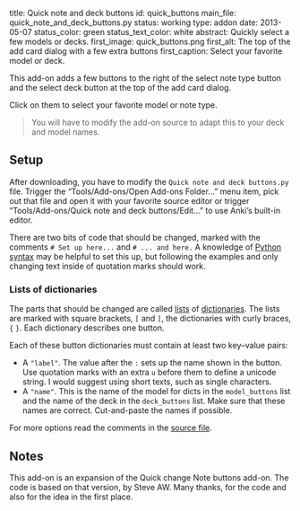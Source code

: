 title: Quick note and deck buttons
id: quick_buttons
main_file: quick_note_and_deck_buttons.py
status: working
type: addon
date: 2013-05-07
status_color: green
status_text_color: white
abstract: Quickly select a few models or decks.
first_image: quick_buttons.png
first_alt: The top of the add card dialog with a few extra buttons
first_caption: Select your favorite model or deck.

This add-on adds a few buttons to the right of the select note type
button and the select deck button at the top of the add card dialog.

Click on them to select your favorite model or note type.

<blockquote class="nb">You will have to modify the add-on source to
adapt this to your deck and model names.</blockquote>

## Setup

After downloading, you have to modify the `Quick note and deck
buttons.py` file. Trigger the “Tools/Add-ons/Open Add-ons
Folder...” menu item, pick out that file and open it with your
favorite source editor or trigger “Tools/Add-ons/Quick note and deck
buttons/Edit...” to use Anki’s built-in editor.

There are two bits of code that should be changed, marked with the
comments `# Set up here...` and `# ... and here.` A knowledge of
[Python](http://www.python.org/)
[syntax](http://docs.python.org/2/tutorial/index.html) may be helpful
to set this up, but following the examples and only changing text
inside of quotation marks should work.

### Lists of dictionaries

The parts that should be changed are called
[lists](http://docs.python.org/2/tutorial/introduction.html#lists) of
[dictionaries](http://docs.python.org/2/tutorial/datastructures.html#dictionaries).
The lists are marked with square brackets, `[` and `]`, the
dictionaries with curly braces, `{` `}`. Each dictionary describes one
button.

Each of these button dictionaries must contain at least two key–value
pairs:

* A `"label"`. The value after the `:` sets up the name shown in the
  button. Use quotation marks with an extra `u` before them to define
  a unicode string. I would suggest using short texts, such as single
  characters.
* A `"name"`. This is the name of the model for dicts in the
  `model_buttons` list and the name of the deck in the `deck_buttons`
  list. Make sure that these names are correct. Cut-and-paste
  the names if possible.


For more options read the comments in the
[source file](https://github.com/ospalh/anki-addons/blob/master/quick_note_and_deck_buttons.py).

## Notes

This add-on is an expansion of the Quick change Note buttons add-on. The code
is based on that version, by Steve AW. Many thanks, for the code and
also for the idea in the first place.
